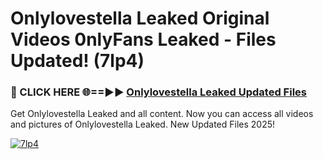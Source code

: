 # Onlylovestella Leaked Original Videos 0nlyFans Leaked - Files Updated! (7lp4)

<h3>🔴 CLICK HERE 🌐==►► <a href="https://tinyurl.com/ehrbuxhb" rel="nofollow">Onlylovestella Leaked Updated Files</a></h3>

Get Onlylovestella Leaked and all content. Now you can access all videos and pictures of Onlylovestella Leaked. New Updated Files 2025!

[![7lp4](https://i.imgur.com/lVYEuWS.gif)](https://tinyurl.com/ehrbuxhb)
